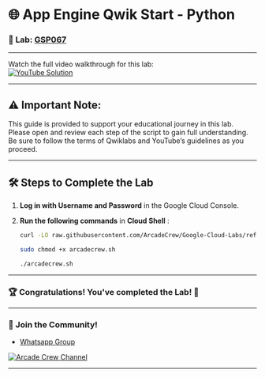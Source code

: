 # 🌐 App Engine Qwik Start - Python

### 📖 Lab: [GSP067](https://www.cloudskillsboost.google/focuses/1014?parent=catalog)

--- 

Watch the full video walkthrough for this lab:  
[![YouTube Solution](https://img.shields.io/badge/YouTube-Watch%20Solution-red?style=flat&logo=youtube)](https://www.youtube.com/watch?v=wjSrI-UHmM8)

---
## ⚠️ **Important Note:**
This guide is provided to support your educational journey in this lab. Please open and review each step of the script to gain full understanding. Be sure to follow the terms of Qwiklabs and YouTube’s guidelines as you proceed.

---

## 🛠️ Steps to Complete the Lab

1. **Log in with Username and Password** in the Google Cloud Console.

2. **Run the following commands** in **Cloud Shell** :

    ```bash
    curl -LO raw.githubusercontent.com/ArcadeCrew/Google-Cloud-Labs/refs/heads/main/App%20Engine%20Qwik%20Start%20-%20Python/arcadecrew.sh
    
    sudo chmod +x arcadecrew.sh

    ./arcadecrew.sh
    ```

---

### 🏆 Congratulations! You've completed the Lab! 🎉

---

### 🤝 Join the Community!

- [Whatsapp Group](https://chat.whatsapp.com/FbVg9NI6Dp4CzfdsYmy0AE)  

[![Arcade Crew Channel](https://img.shields.io/badge/YouTube-Arcade%20Crew-red?style=flat&logo=youtube)](https://www.youtube.com/@Arcade61432)

---

